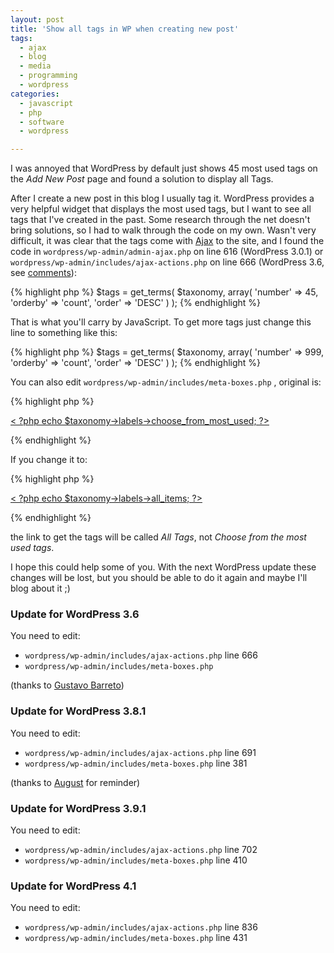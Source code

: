 ```yaml
---
layout: post
title: 'Show all tags in WP when creating new post'
tags:
  - ajax
  - blog
  - media
  - programming
  - wordpress
categories:
  - javascript
  - php
  - software
  - wordpress

---
```


I was annoyed that WordPress by default just shows 45 most used tags on the <em>Add New Post</em> page and found a solution to display all Tags.

After I create a new post in this blog I usually tag it. WordPress provides a very helpful widget that displays the most used tags, but I want to see all tags that I've created in the past.
Some research through the net doesn't bring solutions, so I had to walk through the code on my own. Wasn't very difficult, it was clear that the tags come with <a href="http://en.wikipedia.org/wiki/Ajax_%28programming%29">Ajax</a> to the site, and I found the code in  `wordpress/wp-admin/admin-ajax.php`  on line 616 (WordPress 3.0.1) or  `wordpress/wp-admin/includes/ajax-actions.php`  on line 666 (WordPress 3.6, see <a href="/2010/08/show-all-tags-in-wp-when-creating-new-post/comment-page-1/#comment-1093">comments</a>):


{% highlight php %}
$tags = get_terms( $taxonomy, array( 'number' => 45, 'orderby' => 'count', 'order' => 'DESC' ) );
{% endhighlight %}


That is what you'll carry by JavaScript. To get more tags just change this line to something like this:


{% highlight php %}
$tags = get_terms( $taxonomy, array( 'number' => 999, 'orderby' => 'count', 'order' => 'DESC' ) );
{% endhighlight %}


You can also edit  `wordpress/wp-admin/includes/meta-boxes.php` , original is:


{% highlight php %}
<p class="hide-if-no-js"><a href="#titlediv" class="tagcloud-link" id="link-<?php echo $tax_name; ?>">< ?php echo $taxonomy->labels->choose_from_most_used; ?></a></p>
{% endhighlight %}


If you change it to:


{% highlight php %}
<p class="hide-if-no-js"><a href="#titlediv" class="tagcloud-link" id="link-<?php echo $tax_name; ?>">< ?php echo $taxonomy->labels->all_items; ?></a></p>
{% endhighlight %}


the link to get the tags will be called <em>All Tags</em>, not <em>Choose from the most used tags</em>.

I hope this could help some of you. With the next WordPress update these changes will be lost, but you should be able to do it again and maybe I'll blog about it ;)


<h3>Update for WordPress 3.6</h3>
You need to edit:

* `wordpress/wp-admin/includes/ajax-actions.php`  line 666
* `wordpress/wp-admin/includes/meta-boxes.php` 

(thanks to <a href="/2010/08/show-all-tags-in-wp-when-creating-new-post/comment-page-1/#comment-1093">Gustavo Barreto</a>)


<h3>Update for WordPress 3.8.1</h3>
You need to edit:

* `wordpress/wp-admin/includes/ajax-actions.php`  line 691
* `wordpress/wp-admin/includes/meta-boxes.php`  line 381

(thanks to <a href="/2010/08/show-all-tags-in-wp-when-creating-new-post/comment-page-1/#comment-1146">August</a> for reminder)


<h3>Update for WordPress 3.9.1</h3>
You need to edit:

* `wordpress/wp-admin/includes/ajax-actions.php`  line 702
* `wordpress/wp-admin/includes/meta-boxes.php`  line 410



<h3>Update for WordPress 4.1</h3>
You need to edit:

* `wordpress/wp-admin/includes/ajax-actions.php`  line 836
* `wordpress/wp-admin/includes/meta-boxes.php`  line 431


